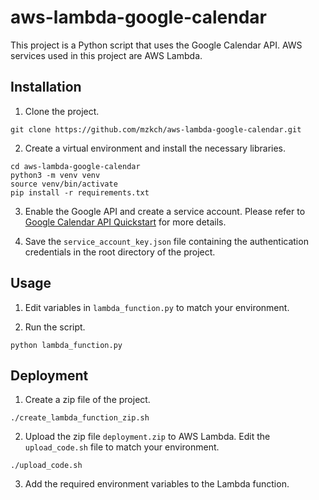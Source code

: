 # aws-lambda-google-calendar

This project is a Python script that uses the Google Calendar API.
AWS services used in this project are AWS Lambda.

## Installation

1. Clone the project.
```shell
git clone https://github.com/mzkch/aws-lambda-google-calendar.git
```

2. Create a virtual environment and install the necessary libraries.
```shell
cd aws-lambda-google-calendar
python3 -m venv venv
source venv/bin/activate
pip install -r requirements.txt
```

3. Enable the Google API and create a service account. Please refer to [Google Calendar API Quickstart](https://developers.google.com/calendar/quickstart/python) for more details.

4. Save the `service_account_key.json` file containing the authentication credentials in the root directory of the project.

## Usage

1. Edit variables in `lambda_function.py` to match your environment.

2. Run the script.
```shell
python lambda_function.py
```

## Deployment

1. Create a zip file of the project.
```shell
./create_lambda_function_zip.sh
```

2. Upload the zip file `deployment.zip` to AWS Lambda. Edit the `upload_code.sh` file to match your environment.
```shell
./upload_code.sh
```

3. Add the required environment variables to the Lambda function.
